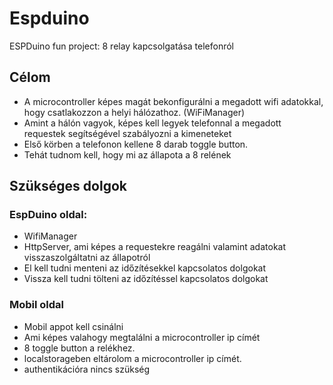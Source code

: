 # Espduino
ESPDuino fun project: 8 relay kapcsolgatása telefonról

## Célom
- A microcontroller képes magát bekonfigurálni a megadott wifi adatokkal, hogy csatlakozzon a helyi hálózathoz. (WiFiManager)
- Amint a hálón vagyok, képes kell legyek telefonnal a megadott requestek segítségével szabályozni a kimeneteket
- Első körben a telefonon kellene 8 darab toggle button.
- Tehát tudnom kell, hogy mi az állapota a 8 relének 

## Szükséges dolgok
### EspDuino oldal:
- WifiManager
- HttpServer, ami képes a requestekre reagálni valamint adatokat visszaszolgáltatni az állapotról
- El kell tudni menteni az időzítésekkel kapcsolatos dolgokat
- Vissza kell tudni tölteni az időzítéssel kapcsolatos dolgokat

### Mobil oldal
- Mobil appot kell csinálni
- Ami képes valahogy megtalálni a microcontroller ip címét
- 8 toggle button a relékhez.
- localstorageben eltárolom a microcontroller ip címét.
- authentikációra nincs szükség
